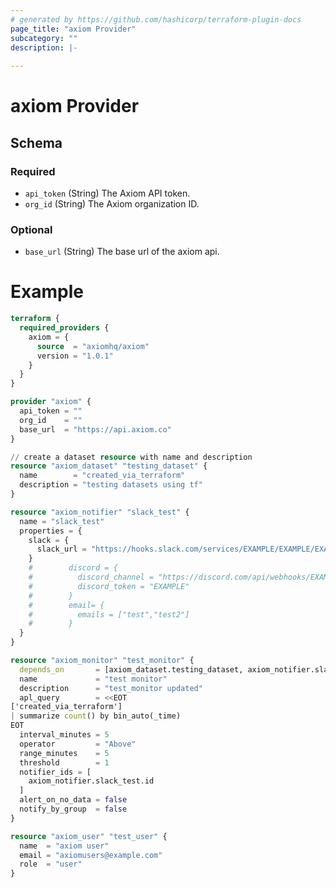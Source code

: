 ```yaml
---
# generated by https://github.com/hashicorp/terraform-plugin-docs
page_title: "axiom Provider"
subcategory: ""
description: |-
  
---
```


# axiom Provider





<!-- schema generated by tfplugindocs -->
## Schema

### Required

- `api_token` (String) The Axiom API token.
- `org_id` (String) The Axiom organization ID.

### Optional

- `base_url` (String) The base url of the axiom api.

# Example
```terraform
terraform {
  required_providers {
    axiom = {
      source  = "axiomhq/axiom"
      version = "1.0.1"
    }
  }
}

provider "axiom" {
  api_token = ""
  org_id    = ""
  base_url  = "https://api.axiom.co"
}

// create a dataset resource with name and description
resource "axiom_dataset" "testing_dataset" {
  name        = "created_via_terraform"
  description = "testing datasets using tf"
}

resource "axiom_notifier" "slack_test" {
  name = "slack_test"
  properties = {
    slack = {
      slack_url = "https://hooks.slack.com/services/EXAMPLE/EXAMPLE/EXAMPLE"
    }
    #        discord = {
    #          discord_channel = "https://discord.com/api/webhooks/EXAMPLE/EXAMPLE/EXAMPLE"
    #          discord_token = "EXAMPLE"
    #        }
    #        email= {
    #          emails = ["test","test2"]
    #        }
  }
}

resource "axiom_monitor" "test_monitor" {
  depends_on       = [axiom_dataset.testing_dataset, axiom_notifier.slack_test]
  name             = "test monitor"
  description      = "test_monitor updated"
  apl_query        = <<EOT
['created_via_terraform']
| summarize count() by bin_auto(_time)
EOT
  interval_minutes = 5
  operator         = "Above"
  range_minutes    = 5
  threshold        = 1
  notifier_ids = [
    axiom_notifier.slack_test.id
  ]
  alert_on_no_data = false
  notify_by_group  = false
}

resource "axiom_user" "test_user" {
  name  = "axiom user"
  email = "axiomusers@example.com"
  role  = "user"
}
```